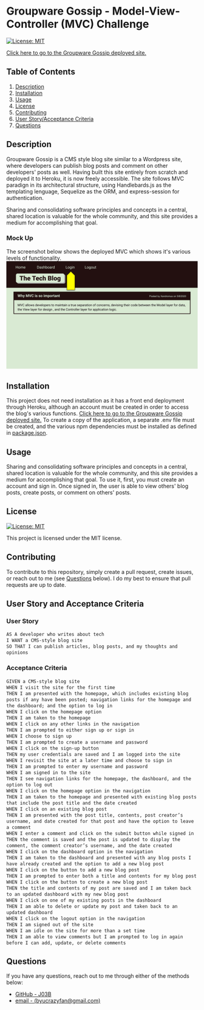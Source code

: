 # Groupware Gossip - Model-View-Controller (MVC) Challenge

[![License: MIT](https://img.shields.io/badge/License-MIT-yellow.svg)](https://opensource.org/licenses/MIT)

[Click here to go to the Groupware Gossip deployed site.](https://secure-harbor-53666.herokuapp.com/)

## Table of Contents

1. [Description](#description)
2. [Installation](#installation)
3. [Usage](#usage)
4. [License](#license)
5. [Contributing](#contributing)
6. [User Story/Acceptance Criteria](#user-story-and-acceptance-criteria)
7. [Questions](#questions)

## Description

Groupware Gossip is a CMS style blog site similar to a Wordpress site, where developers can publish blog posts and comment on other developers' posts as well. Having built this site entirely from scratch and deployed it to Heroku, it is now freely accessible. The site follows MVC paradign in its architectural structure, using Handlebards.js as the templating lenguage, Sequelize as the ORM, and express-session for authentication. 

Sharing and consolidating software principles and concepts in a central, shared location is valuable for the whole community, and this site provides a medium for accomplishing that goal.

### Mock Up

The screenshot below shows the deployed MVC which shows it's various levels of functionality.
[![An example of the deployed tool with a sample output already displayed.](./assets/mockup-demo.gif)](./assets/mockup-demo.gif)

## Installation

This project does not need installation as it has a front end deployment through Heroku, although an account must be created in order to access the blog's various functions. [Click here to go to the Groupware Gossip deployed site.]() To create a copy of the application, a separate .env file must be created, and the various npm dependencies must be installed as defined in [package.json](./package.json).


## Usage

Sharing and consolidating software principles and concepts in a central, shared location is valuable for the whole community, and this site provides a medium for accomplishing that goal. To use it, first, you must create an account and sign in. Once signed in, the user is able to view others' blog posts, create posts, or comment on others' posts. 

## License

[![License: MIT](https://img.shields.io/badge/License-MIT-yellow.svg)](https://opensource.org/licenses/MIT)

This project is licensed under the MIT license.

## Contributing

To contribute to this repository, simply create a pull request, create issues, or reach out to me (see [Questions](#questions) below). I do my best to ensure that pull requests are up to date. 

## User Story and Acceptance Criteria

### User Story
```
AS A developer who writes about tech
I WANT a CMS-style blog site
SO THAT I can publish articles, blog posts, and my thoughts and opinions
```

### Acceptance Criteria
```
GIVEN a CMS-style blog site
WHEN I visit the site for the first time
THEN I am presented with the homepage, which includes existing blog posts if any have been posted; navigation links for the homepage and the dashboard; and the option to log in
WHEN I click on the homepage option
THEN I am taken to the homepage
WHEN I click on any other links in the navigation
THEN I am prompted to either sign up or sign in
WHEN I choose to sign up
THEN I am prompted to create a username and password
WHEN I click on the sign-up button
THEN my user credentials are saved and I am logged into the site
WHEN I revisit the site at a later time and choose to sign in
THEN I am prompted to enter my username and password
WHEN I am signed in to the site
THEN I see navigation links for the homepage, the dashboard, and the option to log out
WHEN I click on the homepage option in the navigation
THEN I am taken to the homepage and presented with existing blog posts that include the post title and the date created
WHEN I click on an existing blog post
THEN I am presented with the post title, contents, post creator’s username, and date created for that post and have the option to leave a comment
WHEN I enter a comment and click on the submit button while signed in
THEN the comment is saved and the post is updated to display the comment, the comment creator’s username, and the date created
WHEN I click on the dashboard option in the navigation
THEN I am taken to the dashboard and presented with any blog posts I have already created and the option to add a new blog post
WHEN I click on the button to add a new blog post
THEN I am prompted to enter both a title and contents for my blog post
WHEN I click on the button to create a new blog post
THEN the title and contents of my post are saved and I am taken back to an updated dashboard with my new blog post
WHEN I click on one of my existing posts in the dashboard
THEN I am able to delete or update my post and taken back to an updated dashboard
WHEN I click on the logout option in the navigation
THEN I am signed out of the site
WHEN I am idle on the site for more than a set time
THEN I am able to view comments but I am prompted to log in again before I can add, update, or delete comments
```

## Questions

If you have any questions, reach out to me through either of the methods below:
- [GitHub - J03B](https://github.com/J03B/)
- [email - (byucrazyfan@gmail.com)](mailto:byucrazyfan@gmail.com)

